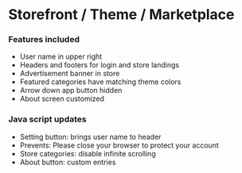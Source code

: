 # Storefront / Theme / Marketplace
### Features included
- User name in upper right
- Headers and footers for login and store landings
- Advertisement banner in store
- Featured categories have matching theme colors
- Arrow down app button hidden
- About screen customized

### Java script updates
- Setting button: brings user name to header 
- Prevents: Please close your browser to protect your account
- Store categories: disable infinite scrolling
- About button: custom entries



